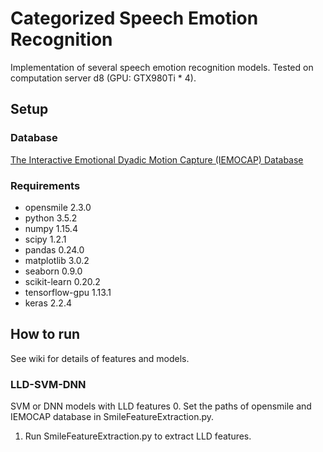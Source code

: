 # Categorized Speech Emotion Recognition
Implementation of several speech emotion recognition models.
Tested on computation server d8 (GPU: GTX980Ti * 4).

## Setup

### Database
[The Interactive Emotional Dyadic Motion Capture (IEMOCAP) Database](https://sail.usc.edu/iemocap/)

### Requirements
- opensmile 2.3.0
- python 3.5.2
- numpy 1.15.4
- scipy 1.2.1
- pandas 0.24.0
- matplotlib 3.0.2
- seaborn 0.9.0
- scikit-learn 0.20.2
- tensorflow-gpu 1.13.1
- keras 2.2.4

## How to run
See wiki for details of features and models.

### LLD-SVM-DNN
SVM or DNN models with LLD features
0. Set the paths of opensmile and IEMOCAP database in SmileFeatureExtraction.py.
1. Run SmileFeatureExtraction.py to extract LLD features.
